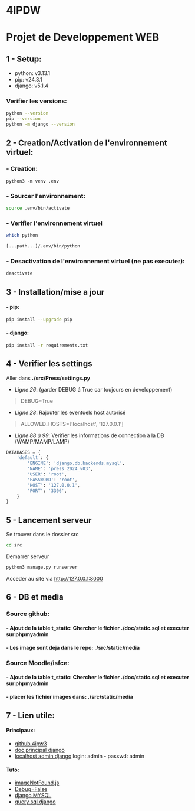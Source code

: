# 4IPDW
# Projet de Developpement WEB
## 1 - Setup:
- python: v3.13.1
- pip: v24.3.1
- django: v5.1.4
### Verifier les versions:
```bash
python --version
pip --version
python -m django --version
```
## 2 - Creation/Activation de l'environnement virtuel:
### - Creation:
```
python3 -m venv .env
```
### - Sourcer l'environnement:
```bash
source .env/bin/activate
```
### - Verifier l'environnement virtuel
```bash
which python

[...path...]/.env/bin/python
```
### - Desactivation de l'environnement virtuel (ne pas executer):
```bash
deactivate
```
## 3 - Installation/mise a jour
#### - pip:
```bash
pip install --upgrade pip
```
#### - django:
```bash
pip install -r requirements.txt
```
## 4 - Verifier les settings
Aller dans **./src/Press/settings.py**
- *Ligne 26*: (garder DEBUG á True car toujours en developpement)
>DEBUG=True
- *Ligne 28*: 
Rajouter les eventuels host autorisé
>ALLOWED_HOSTS=['localhost', '127.0.0.1'] 
- *Ligne 88 à 99*: Verifier les informations de connection à la DB (WAMP/MAMP/LAMP)
```python
DATABASES = {
    'default': {
        'ENGINE': 'django.db.backends.mysql',
        'NAME': 'press_2024_v03',
        'USER': 'root',
        'PASSWORD': 'root',
        'HOST': '127.0.0.1',
        'PORT': '3306', 
    }
}
```
## 5 - Lancement serveur
Se trouver dans le dossier src
```bash
cd src
```
Demarrer serveur
```bash
python3 manage.py runserver
```
Acceder au site via http://127.0.0.1:8000
## 6 - DB et media
### Source github: 
#### - Ajout de la table t_static: Chercher le fichier ./doc/static.sql et executer sur phpmyadmin
#### - Les image sont deja dans le repo: ./src/static/media
### Source Moodle/isfce:
#### - Ajout de la table t_static: Chercher le fichier ./doc/static.sql et executer sur phpmyadmin
#### - placer les fichier images dans: ./src/static/media
## 7 - Lien utile:
#### Principaux:
- [github 4ipw3](https://github.com/iMomobxl/4ipw3-project.git)
- [doc principal django](https://docs.djangoproject.com/fr/5.1/)
- [localhost admin django](http://127.0.0.1:8000/admin) login: admin - passwd: admin
#### Tuto:
- [imageNotFound.js](https://www.synbioz.com/blog/tech/image-placeholder)
- [Debug=False](https://www.geeksforgeeks.org/why-django-not-serve-your-static-files-in-debug-false-mode/)
- [django MYSQL](https://docs.djangoproject.com/fr/5.1/ref/databases/#mysql-notes)
- [query sql django](https://proton.hashnode.dev/mapping-sql-queries-with-django-orm-cheatsheet)